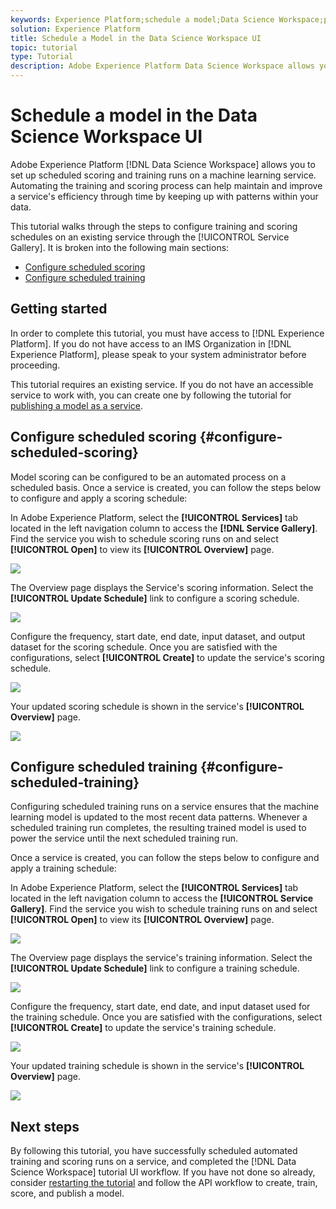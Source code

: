 ```yaml
---
keywords: Experience Platform;schedule a model;Data Science Workspace;popular topics;schedule scoring;schedule training
solution: Experience Platform
title: Schedule a Model in the Data Science Workspace UI
topic: tutorial
type: Tutorial
description: Adobe Experience Platform Data Science Workspace allows you to set up scheduled scoring and training runs on a machine learning service. Automating the training and scoring process can help maintain and improve a Service's efficiency through time by keeping up with patterns within your data.
---
```


# Schedule a model in the Data Science Workspace UI

Adobe Experience Platform [!DNL Data Science Workspace] allows you to set up scheduled scoring and training runs on a machine learning service. Automating the training and scoring process can help maintain and improve a service's efficiency through time by keeping up with patterns within your data.

This tutorial walks through the steps to configure training and scoring schedules on an existing service through the [!UICONTROL Service Gallery]. It is broken into the following main sections:

-   [Configure scheduled scoring](#configure-scheduled-scoring)
-   [Configure scheduled training](#configure-scheduled-training)

## Getting started

In order to complete this tutorial, you must have access to [!DNL Experience Platform]. If you do not have access to an IMS Organization in [!DNL Experience Platform], please speak to your system administrator before proceeding.

This tutorial requires an existing service. If you do not have an accessible service to work with, you can create one by following the tutorial for [publishing a model as a service](./publish-model-service-ui.md).

## Configure scheduled scoring {#configure-scheduled-scoring}

Model scoring can be configured to be an automated process on a scheduled basis. Once a service is created, you can follow the steps below to configure and apply a scoring schedule:

In Adobe Experience Platform, select the **[!UICONTROL Services]** tab located in the left navigation column to access the **[!DNL Service Gallery]**. Find the service you wish to schedule scoring runs on and select **[!UICONTROL Open]** to view its **[!UICONTROL Overview]** page.

![](../images/models-recipes/schedule/select_service.png)

The Overview page displays the Service's scoring information. Select the **[!UICONTROL Update Schedule]** link to configure a scoring schedule.

![](../images/models-recipes/schedule/update_scoring.png)

Configure the frequency, start date, end date, input dataset, and output dataset for the scoring schedule. Once you are satisfied with the configurations, select **[!UICONTROL Create]** to update the service's scoring schedule.

![](../images/models-recipes/schedule/set_scoring_schedule.png)

Your updated scoring schedule is shown in the service's **[!UICONTROL Overview]** page.

![](../images/models-recipes/schedule/scoring_set.png)

## Configure scheduled training {#configure-scheduled-training}

Configuring scheduled training runs on a service ensures that the machine learning model is updated to the most recent data patterns. Whenever a scheduled training run completes, the resulting trained model is used to power the service until the next scheduled training run. 

Once a service is created, you can follow the steps below to configure and apply a training schedule:

In Adobe Experience Platform, select the **[!UICONTROL Services]** tab located in the left navigation column to access the **[!UICONTROL Service Gallery]**. Find the service you wish to schedule training runs on and select **[!UICONTROL Open]** to view its **[!UICONTROL Overview]** page.

![](../images/models-recipes/schedule/select_service.png)

The Overview page displays the service's training information. Select the **[!UICONTROL Update Schedule]** link to configure a training schedule.

![](../images/models-recipes/schedule/update_training.png)

Configure the frequency, start date, end date, and input dataset used for the training schedule. Once you are satisfied with the configurations, select **[!UICONTROL Create]** to update the service's training schedule.

![](../images/models-recipes/schedule/set_training_schedule.png)

Your updated training schedule is shown in the service's **[!UICONTROL Overview]** page.

![](../images/models-recipes/schedule/training_set.png)

## Next steps

By following this tutorial, you have successfully scheduled automated training and scoring runs on a service, and completed the [!DNL Data Science Workspace] tutorial UI workflow. If you have not done so already, consider [restarting the tutorial](./create-retails-sales-dataset.md) and follow the API workflow to create, train, score, and publish a model.
